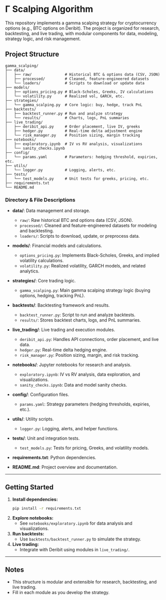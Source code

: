 # Γ Scalping Algorithm

This repository implements a gamma scalping strategy for cryptocurrency options (e.g., BTC options on Deribit). The project is organized for research, backtesting, and live trading, with modular components for data, modeling, strategy logic, and risk management.

## Project Structure

```
gamma_scalping/
├── data/
│   ├── raw/               # Historical BTC & options data (CSV, JSON)
│   ├── processed/         # Cleaned, feature-engineered datasets
│   └── loaders/           # Scripts to download or update data
├── models/
│   ├── options_pricing.py # Black-Scholes, Greeks, IV calculations
│   └── volatility.py      # Realized vol, GARCH, etc.
├── strategies/
│   └── gamma_scalping.py  # Core logic: buy, hedge, track PnL
├── backtests/
│   ├── backtest_runner.py # Run and analyze strategy
│   └── results/           # Charts, logs, PnL summaries
├── live_trading/
│   ├── deribit_api.py     # Order placement, live IV, greeks
│   ├── hedger.py          # Real-time delta adjustment engine
│   └── risk_manager.py    # Position sizing, margin tracking
├── notebooks/
│   ├── exploratory.ipynb  # IV vs RV analysis, visualizations
│   └── sanity_checks.ipynb
├── config/
│   └── params.yaml        # Parameters: hedging threshold, expiries, etc.
├── utils/
│   └── logger.py          # Logging, alerts, etc.
├── tests/
│   └── test_models.py     # Unit tests for greeks, pricing, etc.
├── requirements.txt
└── README.md
```

### Directory & File Descriptions

- **data/**: Data management and storage.
  - `raw/`: Raw historical BTC and options data (CSV, JSON).
  - `processed/`: Cleaned and feature-engineered datasets for modeling and backtesting.
  - `loaders/`: Scripts to download, update, or preprocess data.

- **models/**: Financial models and calculations.
  - `options_pricing.py`: Implements Black-Scholes, Greeks, and implied volatility calculations.
  - `volatility.py`: Realized volatility, GARCH models, and related analytics.

- **strategies/**: Core trading logic.
  - `gamma_scalping.py`: Main gamma scalping strategy logic (buying options, hedging, tracking PnL).

- **backtests/**: Backtesting framework and results.
  - `backtest_runner.py`: Script to run and analyze backtests.
  - `results/`: Stores backtest charts, logs, and PnL summaries.

- **live_trading/**: Live trading and execution modules.
  - `deribit_api.py`: Handles API connections, order placement, and live data.
  - `hedger.py`: Real-time delta hedging engine.
  - `risk_manager.py`: Position sizing, margin, and risk tracking.

- **notebooks/**: Jupyter notebooks for research and analysis.
  - `exploratory.ipynb`: IV vs RV analysis, data exploration, and visualizations.
  - `sanity_checks.ipynb`: Data and model sanity checks.

- **config/**: Configuration files.
  - `params.yaml`: Strategy parameters (hedging thresholds, expiries, etc.).

- **utils/**: Utility scripts.
  - `logger.py`: Logging, alerts, and helper functions.

- **tests/**: Unit and integration tests.
  - `test_models.py`: Tests for pricing, Greeks, and volatility models.

- **requirements.txt**: Python dependencies.
- **README.md**: Project overview and documentation.

---

## Getting Started

1. **Install dependencies:**
   ```bash
   pip install -r requirements.txt
   ```
2. **Explore notebooks:**
   - See `notebooks/exploratory.ipynb` for data analysis and visualizations.
3. **Run backtests:**
   - Use `backtests/backtest_runner.py` to simulate the strategy.
4. **Live trading:**
   - Integrate with Deribit using modules in `live_trading/`.

---

## Notes
- This structure is modular and extensible for research, backtesting, and live trading.
- Fill in each module as you develop the strategy.
